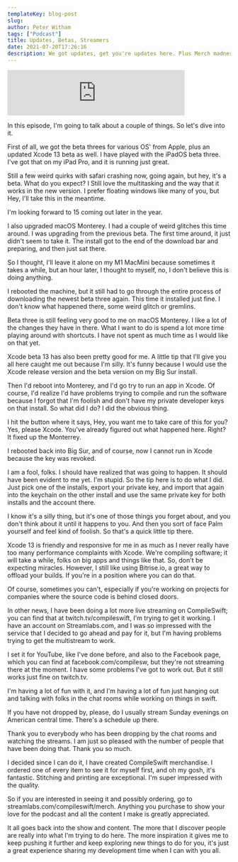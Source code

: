 ```yaml
---
templateKey: blog-post
slug: 
author: Peter Witham
tags: ["Podcast"]
title: Updates, Betas, Streamers
date: 2021-07-20T17:26:16
description: We got updates, get you're updates here. Plus Merch madness
---
```


<iframe src="https://anchor.fm/compileswift/embed/episodes/Updates--Betas--Streamers-e14oula" height="102px" width="400px" frameborder="0" scrolling="no"></iframe>

In this episode, I'm going to talk about a couple of things. So let's dive into it.

First of all, we got the beta threes for various OS' from Apple, plus an updated Xcode 13 beta as well. I have played with the iPadOS beta three. I've got that on my iPad Pro, and it is running just great.

Still a few weird quirks with safari crashing now, going again, but hey, it's a beta. What do you expect? I Still love the multitasking and the way that it works in the new version. I prefer floating windows like many of you, but Hey, I'll take this in the meantime.

I'm looking forward to 15 coming out later in the year.

I also upgraded macOS Monterey. I had a couple of weird glitches this time around. I was upgrading from the previous beta. The first time around, it just didn't seem to take it. The install got to the end of the download bar and preparing, and then just sat there.

So I thought, I'll leave it alone on my M1 MacMini because sometimes it takes a while, but an hour later, I thought to myself, no, I don't believe this is doing anything.

I rebooted the machine, but it still had to go through the entire process of downloading the newest beta three again. This time it installed just fine. I don't know what happened there, some weird glitch or gremlins.

Beta three is still feeling very good to me on macOS Monterey. I like a lot of the changes they have in there. What I want to do is spend a lot more time playing around with shortcuts. I have not spent as much time as I would like on that yet.

Xcode beta 13 has also been pretty good for me. A little tip that I'll give you all here caught me out because I'm silly. It's funny because I would use the Xcode release version and the beta version on my Big Sur install.

Then I'd reboot into Monterey, and I'd go try to run an app in Xcode. Of course, I'd realize I'd have problems trying to compile and run the software because I forgot that I'm foolish and don't have my private developer keys on that install. So what did I do? I did the obvious thing.

I hit the button where it says, Hey, you want me to take care of this for you? Yes, please Xcode. You've already figured out what happened here. Right? It fixed up the Monterrey.

I rebooted back into  Big Sur, and of course, now I cannot run in Xcode because the key was revoked.

I am a fool, folks. I should have realized that was going to happen. It should have been evident to me yet. I'm stupid. So the tip here is to do what I did. Just pick one of the installs, export your private key, and import that again into the keychain on the other install and use the same private key for both installs and the account there.

 I know it's a silly thing, but it's one of those things you forget about, and you don't think about it until it happens to you. And then you sort of face Palm yourself and feel kind of foolish. So that's a quick little tip there.

Xcode 13 is friendly and responsive for me in as much as I never really have too many performance complaints with Xcode. We're compiling software; it will take a while, folks on big apps and things like that. So, don't be expecting miracles. However, I still like using Bitrise.io, a great way to offload your builds. If you're in a position where you can do that.

Of course, sometimes you can't, especially if you're working on projects for companies where the source code is behind closed doors.

In other news, I have been doing a lot more live streaming on CompileSwift; you can find that at twitch.tv/compileswift, I'm trying to get it working. I have an account on Streamlabs.com, and I was so impressed with the service that I decided to go ahead and pay for it, but I'm having problems trying to get the multistream to work.

I set it for YouTube, like I've done before, and also to the Facebook page, which you can find at facebook.com/compilesw, but they're not streaming there at the moment. I have some problems I've got to work out. But it still works just fine on twitch.tv.

I'm having a lot of fun with it, and I'm having a lot of fun just hanging out and talking with folks in the chat rooms while working on things in swift.

If you have not dropped by, please, do I usually stream Sunday evenings on American central time. There's a schedule up there.

Thank you to everybody who has been dropping by the chat rooms and watching the streams. I am just so pleased with the number of people that have been doing that. Thank you so much.

I decided since I can do it, I have created CompileSwift merchandise.  I ordered one of every item to see it for myself first, and oh my gosh, it's fantastic. Stitching and printing are exceptional. I'm super impressed with the quality.

 So if you are interested in seeing it and possibly ordering, go to streamlabs.com/compileswift/merch. Anything you purchase to show your love for the podcast and all the content I make is greatly appreciated.

It all goes back into the show and content. The more that I discover people are really into what I'm trying to do here. The more inspiration it gives me to keep pushing it further and keep exploring new things to do for you, it's just a great experience sharing my development time when I can with you all.
